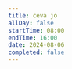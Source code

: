 ```yaml
---
title: ceva jo
allDay: false
startTime: 08:00
endTime: 16:00
date: 2024-08-06
completed: false
---
```

